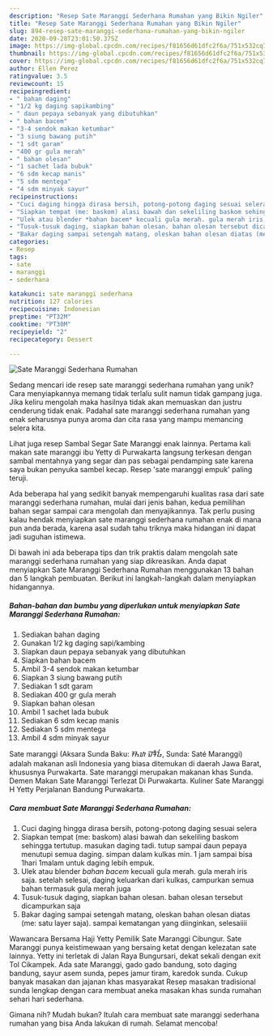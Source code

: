 ```yaml
---
description: "Resep Sate Maranggi Sederhana Rumahan yang Bikin Ngiler"
title: "Resep Sate Maranggi Sederhana Rumahan yang Bikin Ngiler"
slug: 894-resep-sate-maranggi-sederhana-rumahan-yang-bikin-ngiler
date: 2020-09-28T23:01:50.375Z
image: https://img-global.cpcdn.com/recipes/f81656d61dfc2f6a/751x532cq70/sate-maranggi-sederhana-rumahan-foto-resep-utama.jpg
thumbnail: https://img-global.cpcdn.com/recipes/f81656d61dfc2f6a/751x532cq70/sate-maranggi-sederhana-rumahan-foto-resep-utama.jpg
cover: https://img-global.cpcdn.com/recipes/f81656d61dfc2f6a/751x532cq70/sate-maranggi-sederhana-rumahan-foto-resep-utama.jpg
author: Ellen Perez
ratingvalue: 3.5
reviewcount: 15
recipeingredient:
- " bahan daging"
- "1/2 kg daging sapikambing"
- " daun pepaya sebanyak yang dibutuhkan"
- " bahan bacem"
- "3-4 sendok makan ketumbar"
- "3 siung bawang putih"
- "1 sdt garam"
- "400 gr gula merah"
- " bahan olesan"
- "1 sachet lada bubuk"
- "6 sdm kecap manis"
- "5 sdm mentega"
- "4 sdm minyak sayur"
recipeinstructions:
- "Cuci daging hingga dirasa bersih, potong-potong daging sesuai selera"
- "Siapkan tempat (me: baskom) alasi bawah dan sekeliling baskom sehingga tertutup. masukan daging tadi. tutup sampai daun pepaya menutupi semua daging. simpan dalam kulkas min. 1 jam sampai bisa 1hari 1malam untuk daging lebih empuk."
- "Ulek atau blender *bahan bacem* kecuali gula merah. gula merah iris saja. setelah selesai, daging keluarkan dari kulkas, campurkan semua bahan termasuk gula merah juga"
- "Tusuk-tusuk daging, siapkan bahan olesan. bahan olesan tersebut dicampurkan saja"
- "Bakar daging sampai setengah matang, oleskan bahan olesan diatas (me: satu layer saja). sampai kematangan yang diinginkan, selesaiiii"
categories:
- Resep
tags:
- sate
- maranggi
- sederhana

katakunci: sate maranggi sederhana 
nutrition: 127 calories
recipecuisine: Indonesian
preptime: "PT32M"
cooktime: "PT30M"
recipeyield: "2"
recipecategory: Dessert

---
```



![Sate Maranggi Sederhana Rumahan](https://img-global.cpcdn.com/recipes/f81656d61dfc2f6a/751x532cq70/sate-maranggi-sederhana-rumahan-foto-resep-utama.jpg)

Sedang mencari ide resep sate maranggi sederhana rumahan yang unik? Cara menyiapkannya memang tidak terlalu sulit namun tidak gampang juga. Jika keliru mengolah maka hasilnya tidak akan memuaskan dan justru cenderung tidak enak. Padahal sate maranggi sederhana rumahan yang enak seharusnya punya aroma dan cita rasa yang mampu memancing selera kita.

Lihat juga resep Sambal Segar Sate Maranggi enak lainnya. Pertama kali makan sate maranggi ibu Yetty di Purwakarta langsung terkesan dengan sambal mentahnya yang segar dan pas sebagai pendamping sate karena saya bukan penyuka sambel kecap. Resep &#39;sate maranggi empuk&#39; paling teruji.

Ada beberapa hal yang sedikit banyak mempengaruhi kualitas rasa dari sate maranggi sederhana rumahan, mulai dari jenis bahan, kedua pemilihan bahan segar sampai cara mengolah dan menyajikannya. Tak perlu pusing kalau hendak menyiapkan sate maranggi sederhana rumahan enak di mana pun anda berada, karena asal sudah tahu triknya maka hidangan ini dapat jadi suguhan istimewa.


Di bawah ini ada beberapa tips dan trik praktis dalam mengolah sate maranggi sederhana rumahan yang siap dikreasikan. Anda dapat menyiapkan Sate Maranggi Sederhana Rumahan menggunakan 13 bahan dan 5 langkah pembuatan. Berikut ini langkah-langkah dalam menyiapkan hidangannya.

<!--inarticleads1-->

##### Bahan-bahan dan bumbu yang diperlukan untuk menyiapkan Sate Maranggi Sederhana Rumahan:

1. Sediakan  bahan daging
1. Gunakan 1/2 kg daging sapi/kambing
1. Siapkan  daun pepaya sebanyak yang dibutuhkan
1. Siapkan  bahan bacem
1. Ambil 3-4 sendok makan ketumbar
1. Siapkan 3 siung bawang putih
1. Sediakan 1 sdt garam
1. Sediakan 400 gr gula merah
1. Siapkan  bahan olesan
1. Ambil 1 sachet lada bubuk
1. Sediakan 6 sdm kecap manis
1. Sediakan 5 sdm mentega
1. Ambil 4 sdm minyak sayur


Sate maranggi (Aksara Sunda Baku: ᮞᮒᮦ ᮙᮛᮀᮌᮤ, Sunda: Saté Maranggi) adalah makanan asli Indonesia yang biasa ditemukan di daerah Jawa Barat, khususnya Purwakarta. Sate maranggi merupakan makanan khas Sunda. Demen Makan Sate Maranggi Terlezat Di Purwakarta. Kuliner Sate Maranggi H Yetty Perjalanan Bandung Purwakarta. 

<!--inarticleads2-->

##### Cara membuat Sate Maranggi Sederhana Rumahan:

1. Cuci daging hingga dirasa bersih, potong-potong daging sesuai selera
1. Siapkan tempat (me: baskom) alasi bawah dan sekeliling baskom sehingga tertutup. masukan daging tadi. tutup sampai daun pepaya menutupi semua daging. simpan dalam kulkas min. 1 jam sampai bisa 1hari 1malam untuk daging lebih empuk.
1. Ulek atau blender *bahan bacem* kecuali gula merah. gula merah iris saja. setelah selesai, daging keluarkan dari kulkas, campurkan semua bahan termasuk gula merah juga
1. Tusuk-tusuk daging, siapkan bahan olesan. bahan olesan tersebut dicampurkan saja
1. Bakar daging sampai setengah matang, oleskan bahan olesan diatas (me: satu layer saja). sampai kematangan yang diinginkan, selesaiiii


Wawancara Bersama Haji Yetty Pemilik Sate Maranggi Cibungur. Sate Maranggi punya keistimewaan yang bersaing ketat dengan kelezatan sate lainnya. Yetty ini terletak di Jalan Raya Bungursari, dekat sekali dengan exit Tol Cikampek. Ada sate Maranggi, gado gado bandung, soto daging bandung, sayur asem sunda, pepes jamur tiram, karedok sunda. Cukup banyak masakan dan jajanan khas masyarakat Resep masakan tradisional sunda lengkap dengan cara membuat aneka masakan khas sunda rumahan sehari hari sederhana. 

Gimana nih? Mudah bukan? Itulah cara membuat sate maranggi sederhana rumahan yang bisa Anda lakukan di rumah. Selamat mencoba!
